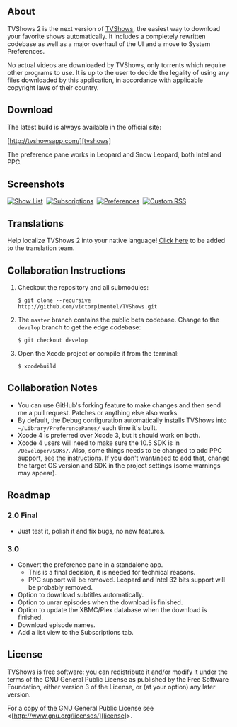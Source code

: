 ## About
TVShows 2 is the next version of [TVShows][tvshows], the easiest way to download your favorite shows automatically. It includes a completely rewritten codebase as well as a major overhaul of the UI and a move to System Preferences.

No actual videos are downloaded by TVShows, only torrents which require other programs to use. It is up to the user to decide the legality of using any files downloaded by this application, in accordance with applicable copyright laws of their country.

## Download

The latest build is always available in the official site:

[http://tvshowsapp.com/][tvshows]

The preference pane works in Leopard and Snow Leopard, both Intel and PPC.

## Screenshots
<a href="http://tvshowsapp.com/img/tvshows2-addshow.png">![Show List][preview-1]</a>&nbsp;&nbsp;<a href="http://tvshowsapp.com/img/tvshows2-subscriptions.png">![Subscriptions][preview-2]</a>&nbsp;&nbsp;<a href="http://tvshowsapp.com/img/tvshows2-preferences.png">![Preferences][preview-3]</a>&nbsp;&nbsp;<a href="http://tvshowsapp.com/img/tvshows2-custom.png">![Custom RSS][preview-4]</a>

## Translations
Help localize TVShows 2 into your native language! [Click here][translate] to be added to the translation team.

## Collaboration Instructions
1. Checkout the repository and all submodules:

    `$ git clone --recursive http://github.com/victorpimentel/TVShows.git`

2. The `master` branch contains the public beta codebase. Change to the `develop` branch to get the edge codebase:

    `$ git checkout develop`

3. Open the Xcode project or compile it from the terminal:

    `$ xcodebuild`

## Collaboration Notes
* You can use GitHub's forking feature to make changes and then send me a pull request. Patches or anything else also works.
* By default, the Debug configuration automatically installs TVShows into `~/Library/PreferencePanes/` each time it's built.
* Xcode 4 is preferred over Xcode 3, but it should work on both.
* Xcode 4 users will need to make sure the 10.5 SDK is in `/Developer/SDKs/`. Also, some things needs to be changed to add PPC support, [see the instructions][xcode4-instructions]. If you don't want/need to add that, change the target OS version and SDK in the project settings (some warnings may appear).

## Roadmap
### 2.0 Final
* Just test it, polish it and fix bugs, no new features.

### 3.0
* Convert the preference pane in a standalone app.
  * This is a final decision, it is needed for technical reasons.
  * PPC support will be removed. Leopard and Intel 32 bits support will be probably removed.
* Option to download subtitles automatically.
* Option to unrar episodes when the download is finished.
* Option to update the XBMC/Plex database when the download is finished.
* Download episode names.
* Add a list view to the Subscriptions tab.

## License
TVShows is free software: you can redistribute it and/or modify it under the terms of the GNU General Public License as published by the Free Software Foundation, either version 3 of the License, or (at your option) any later version.

For a copy of the GNU General Public License see &lt;[http://www.gnu.org/licenses/][license]&gt;.

[tvshows]:http://tvshowsapp.com/ "TVShows Website"
[translate]:https://webtranslateit.com/en/projects/874-TVShows/invitation_request "Help Translate TVShows 2"

[preview-1]:http://tvshowsapp.com/img/tvshows2-addshow-thumb.png "TVShows 2: Show List"
[preview-2]:http://tvshowsapp.com/img/tvshows2-subscriptions-thumb.png "TVShows 2: Subscriptions"
[preview-3]:http://tvshowsapp.com/img/tvshows2-preferences-thumb.png "TVShows 2: Preferences"
[preview-4]:http://tvshowsapp.com/img/tvshows2-custom-thumb.png "TVShows 2: Custom RSS"

[xcode4-instructions]:http://stackoverflow.com/questions/5333490/how-can-we-restore-ppc-ppc64-as-well-as-full-10-4-10-5-sdk-support-to-xcode-4/5333500#5333500 "Instructions to add PPC support for Xcode 4"

[license]:http://www.gnu.org/licenses/ "GNU General Public License"
